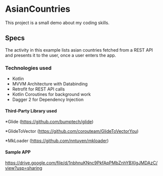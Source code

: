 # AsianCountries
This project is a small demo about my coding skills.

## Specs
The activity in this example lists asian countries fetched from a REST API and presents it to
the user, once a user enters the app.

### Technologies used
* Kotlin
* MVVM Architecture with Databinding
* Retrofit for REST API calls
* Kotlin Coroutines for background work
* Dagger 2 for Dependency Injection

#### Third-Party Library used
*Glide (https://github.com/bumptech/glide)

*GlideToVector (https://github.com/corouteam/GlideToVectorYou)

*MkLoader (https://github.com/nntuyen/mkloader)

#### Sample APP
https://drive.google.com/file/d/1nbhnuKNnc9PkfApPMbZnhYBXIgJMDAzC/view?usp=sharing
